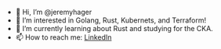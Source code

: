 - 👋 Hi, I’m @jeremyhager
- 👀 I’m interested in Golang, Rust, Kubernets, and Terraform!
- 🌱 I’m currently learning about Rust and studying for the CKA.
- 📫 How to reach me: [LinkedIn](https://www.linkedin.com/in/hagerjeremy)

